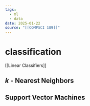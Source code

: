 ```yaml
---
tags:
  - ml
  - data
date: 2025-01-22
source: "[[COMPSCI 189]]"
---
```

# classification

[[Linear Classifiers]]

## $k$ - Nearest Neighbors


## Support Vector Machines

